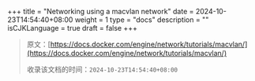 +++
title = "Networking using a macvlan network"
date = 2024-10-23T14:54:40+08:00
weight = 1
type = "docs"
description = ""
isCJKLanguage = true
draft = false
+++

> 原文：[https://docs.docker.com/engine/network/tutorials/macvlan/](https://docs.docker.com/engine/network/tutorials/macvlan/)
>
> 收录该文档的时间：`2024-10-23T14:54:40+08:00`
